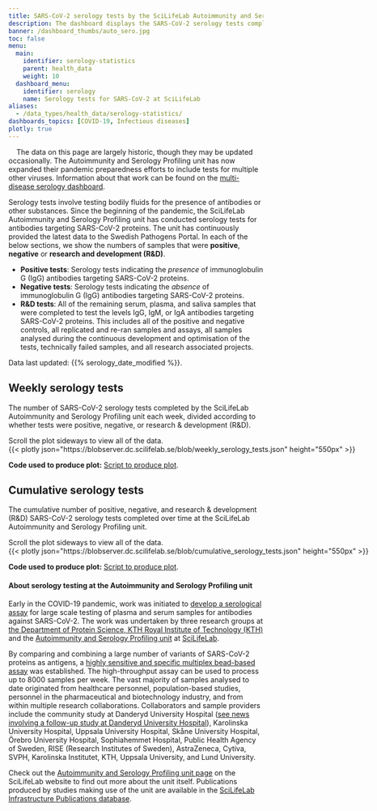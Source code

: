 ```yaml
---
title: SARS-CoV-2 serology tests by the SciLifeLab Autoimmunity and Serology Profiling unit
description: The dashboard displays the SARS-CoV-2 serology tests completed over time at the at SciLifeLab Autoimmunology and Serology Profiling unit. The number of tests in total and the amount of positive/negative tests over time are shown.
banner: /dashboard_thumbs/auto_sero.jpg
toc: false
menu:
  main:
    identifier: serology-statistics
    parent: health_data
    weight: 10
  dashboard_menu:
    identifier: serology
    name: Serology tests for SARS-CoV-2 at SciLifeLab
aliases:
  - /data_types/health_data/serology-statistics/
dashboards_topics: [COVID-19, Infectious diseases]
plotly: true
---
```


<div class="alert alert-info">
  <i class="bi bi-exclamation-triangle-fill"></i>
  <span>The data on this page are largely historic, though they may be updated occasionally. The Autoimmunity and Serology Profiling unit has now expanded their pandemic preparedness efforts to include tests for multiple other viruses. Information about that work can be found on the <a class="dark-blue" href="/dashboards/serology_multidisease/"> multi-disease serology dashboard</a>.</span>
</div>

Serology tests involve testing bodily fluids for the presence of antibodies or other substances. Since the beginning of the pandemic, the SciLifeLab Autoimmunity and Serology Profiling unit has conducted serology tests for antibodies targeting SARS-CoV-2 proteins. The unit has continuously provided the latest data to the Swedish Pathogens Portal. In each of the below sections, we show the numbers of samples that were **positive**, **negative** or **research and development (R&D)**.

- **Positive tests**: Serology tests indicating the _presence_ of immunoglobulin G (IgG) antibodies targeting SARS-CoV-2 proteins.
- **Negative tests**: Serology tests indicating the _absence_ of immunoglobulin G (IgG) antibodies targeting SARS-CoV-2 proteins.
- **R&D tests**: All of the remaining serum, plasma, and saliva samples that were completed to test the levels IgG, IgM, or IgA antibodies targeting SARS-CoV-2 proteins. This includes all of the positive and negative controls, all replicated and re-ran samples and assays, all samples analysed during the continuous development and optimisation of the tests, technically failed samples, and all research associated projects.

<div class="alert alert-info">Data last updated: {{% serology_date_modified %}}.</div>

## Weekly serology tests

The number of SARS-CoV-2 serology tests completed by the SciLifeLab Autoimmunity and Serology Profiling unit each week, divided according to whether tests were positive, negative, or research & development (R&D).

<div class="d-lg-none alert alert-info">
  Scroll the plot sideways to view all of the data.
</div>

<div class="plot_wrapper mb-3">
  <div class="table-responsive" style="min-width: 800px">{{< plotly json="https://blobserver.dc.scilifelab.se/blob/weekly_serology_tests.json" height="550px" >}}</div>
</div>

<!-- **Download the data:** [The number of R&D, negative, and positive tests done per week](https://blobserver.dc.scilifelab.se/blob/Serology-testing-statistics-dataset-20202021.csv) -->

**Code used to produce plot:** [Script to produce plot](https://github.com/ScilifelabDataCentre/pathogens-portal-visualisations/blob/main/serology/weekly-serology-tests.py).

## Cumulative serology tests

The cumulative number of positive, negative, and research & development (R&D) SARS-CoV-2 serology tests completed over time at the SciLifeLab Autoimmunity and Serology Profiling unit.

<div class="d-lg-none alert alert-info">
  Scroll the plot sideways to view all of the data.
</div>

<div class="plot_wrapper mb-3">
  <div class="table-responsive" style="min-width: 800px">{{< plotly json="https://blobserver.dc.scilifelab.se/blob/cumulative_serology_tests.json" height="550px" >}}</div>
</div>

<!-- **Download the data:** [The number of R&D, negative, and positive tests done per week](https://blobserver.dc.scilifelab.se/blob/Serology-testing-statistics-dataset-20202021.csv) -->

**Code used to produce plot:** [Script to produce plot](https://github.com/ScilifelabDataCentre/pathogens-portal-visualisations/blob/main/serology/cumulative-serology-tests.py).

#### About serology testing at the Autoimmunity and Serology Profiling unit

Early in the COVID-19 pandemic, work was initiated to [develop a serological assay](https://www.scilifelab.se/capabilities/pandemic-laboratory-preparedness/pandemic-response/other-scilifelab-efforts/serology/) for large scale testing of plasma and serum samples for antibodies against SARS-CoV-2. The work was undertaken by three research groups at [the Department of Protein Science, KTH Royal Institute of Technology (KTH)](https://www.kth.se/pro) and the [Autoimmunity and Serology Profiling unit](https://www.scilifelab.se/facilities/autoimmunity-profiling/) at [SciLifeLab](https://www.scilifelab.se).

By comparing and combining a large number of variants of SARS-CoV-2 proteins as antigens, a [highly sensitive and specific multiplex bead-based assay](https://doi.org/10.1002/cti2.1312) was established. The high-throughput assay can be used to process up to 8000 samples per week. The vast majority of samples analysed to date originated from healthcare personnel, population-based studies, personnel in the pharmaceutical and biotechnology industry, and from within multiple research collaborations. Collaborators and sample providers include the community study at Danderyd University Hospital ([see news involving a follow-up study at Danderyd University Hospital](https://www.scilifelab.se/news/four-out-of-five-still-have-antibodies-against-sars-cov-2)), Karolinska University Hospital, Uppsala University Hospital, Skåne University Hospital, Örebro University Hospital, Sophiahemmet Hospital, Public Health Agency of Sweden, RISE (Research Institutes of Sweden), AstraZeneca, Cytiva, SVPH, Karolinska Institutet, KTH, Uppsala University, and Lund University.

Check out the [Autoimmunity and Serology Profiling unit page](https://www.scilifelab.se/units/autoimmunity-profiling/) on the SciLifeLab website to find out more about the unit itself. Publications produced by studies making use of the unit are available in the [SciLifeLab Infrastructure Publications database](https://publications.scilifelab.se/label/Autoimmunity%20and%20Serology%20Profiling).
